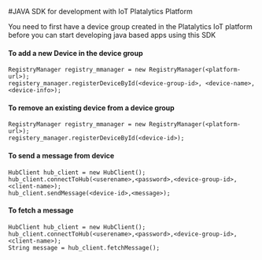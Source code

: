 #JAVA SDK for development with IoT Platalytics Platform

You need to first have a device group created in the Platalytics IoT platform before you can start developing java based apps using this SDK


#### To add a new Device in the device group
```
RegistryManager registry_mmanager = new RegistryManager(<platform-url>);
registery_manager.registerDeviceById(<device-group-id>, <device-name>, <device-info>);
```

#### To remove an existing device from a device group
```
RegistryManager registry_mmanager = new RegistryManager(<platform-url>);
registery_manager.registerDeviceById(<device-id>);
```


#### To send a message from device
```
HubClient hub_client = new HubClient();
hub_client.connectToHub(<userename>,<password>,<device-group-id>,<client-name>);
hub_client.sendMessage(<device-id>,<message>);
```

#### To fetch a message
```
HubClient hub_client = new HubClient();
hub_client.connectToHub(<userename>,<password>,<device-group-id>,<client-name>);
String message = hub_client.fetchMessage();
```
